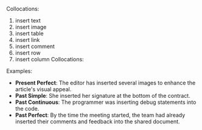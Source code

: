 Collocations:

1. insert text
2. insert image
3. insert table
4. insert link
5. insert comment
6. insert row
7. insert column Collocations:

Examples:

- **Present Perfect**: The editor has inserted several images to enhance the article's visual appeal.
- **Past Simple**: She inserted her signature at the bottom of the contract.
- **Past Continuous**: The programmer was inserting debug statements into the code.
- **Past Perfect**: By the time the meeting started, the team had already inserted their comments and feedback into the shared document.
